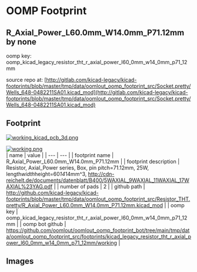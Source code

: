 # OOMP Footprint  
## R_Axial_Power_L60.0mm_W14.0mm_P71.12mm  by none  
  
oomp key: oomp_kicad_legacy_resistor_tht_r_axial_power_l60_0mm_w14_0mm_p71_12mm  
  
source repo at: [http://gitlab.com/kicad-legacy/kicad-footprints/blob/master/tmp/data/oomlout_oomp_footprint_src/Socket.pretty/Wells_648-0482211SA01.kicad_mod](http://gitlab.com/kicad-legacy/kicad-footprints/blob/master/tmp/data/oomlout_oomp_footprint_src/Socket.pretty/Wells_648-0482211SA01.kicad_mod)  
## Footprint  
  
[![working_kicad_pcb_3d.png](working_kicad_pcb_3d_600.png)](working_kicad_pcb_3d.png)  
  
[![working.png](working_600.png)](working.png)  
| name | value | 
| --- | --- | 
| footprint name | R_Axial_Power_L60.0mm_W14.0mm_P71.12mm | 
| footprint description | Resistor, Axial_Power series, Box, pin pitch=71.12mm, 25W, length*width*height=60*14*14mm^3, http://cdn-reichelt.de/documents/datenblatt/B400/5WAXIAL_9WAXIAL_11WAXIAL_17WAXIAL%23YAG.pdf | 
| number of pads | 2 | 
| github path | http://github.com/kicad-legacy/kicad-footprints/blob/master/tmp/data/oomlout_oomp_footprint_src/Resistor_THT.pretty/R_Axial_Power_L60.0mm_W14.0mm_P71.12mm.kicad_mod | 
| oomp key | oomp_kicad_legacy_resistor_tht_r_axial_power_l60_0mm_w14_0mm_p71_12mm | 
| oomp bot github | https://github.com/oomlout/oomlout_oomp_footprint_bot/tree/main/tmp/data/oomlout_oomp_footprint_src/footprints/kicad_legacy_resistor_tht_r_axial_power_l60_0mm_w14_0mm_p71_12mm/working | 
## Images  
